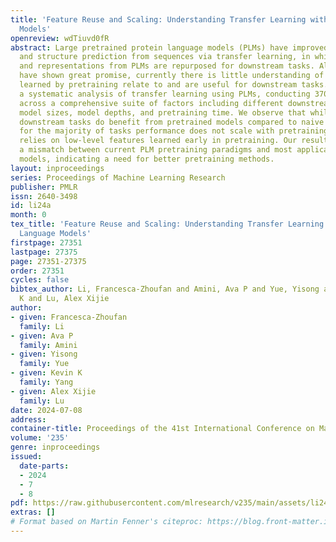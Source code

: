 ```yaml
---
title: 'Feature Reuse and Scaling: Understanding Transfer Learning with Protein Language
  Models'
openreview: wdTiuvd0fR
abstract: Large pretrained protein language models (PLMs) have improved protein property
  and structure prediction from sequences via transfer learning, in which weights
  and representations from PLMs are repurposed for downstream tasks. Although PLMs
  have shown great promise, currently there is little understanding of how the features
  learned by pretraining relate to and are useful for downstream tasks. We perform
  a systematic analysis of transfer learning using PLMs, conducting 370 experiments
  across a comprehensive suite of factors including different downstream tasks, architectures,
  model sizes, model depths, and pretraining time. We observe that while almost all
  downstream tasks do benefit from pretrained models compared to naive sequence representations,
  for the majority of tasks performance does not scale with pretraining, and instead
  relies on low-level features learned early in pretraining. Our results point to
  a mismatch between current PLM pretraining paradigms and most applications of these
  models, indicating a need for better pretraining methods.
layout: inproceedings
series: Proceedings of Machine Learning Research
publisher: PMLR
issn: 2640-3498
id: li24a
month: 0
tex_title: 'Feature Reuse and Scaling: Understanding Transfer Learning with Protein
  Language Models'
firstpage: 27351
lastpage: 27375
page: 27351-27375
order: 27351
cycles: false
bibtex_author: Li, Francesca-Zhoufan and Amini, Ava P and Yue, Yisong and Yang, Kevin
  K and Lu, Alex Xijie
author:
- given: Francesca-Zhoufan
  family: Li
- given: Ava P
  family: Amini
- given: Yisong
  family: Yue
- given: Kevin K
  family: Yang
- given: Alex Xijie
  family: Lu
date: 2024-07-08
address:
container-title: Proceedings of the 41st International Conference on Machine Learning
volume: '235'
genre: inproceedings
issued:
  date-parts:
  - 2024
  - 7
  - 8
pdf: https://raw.githubusercontent.com/mlresearch/v235/main/assets/li24a/li24a.pdf
extras: []
# Format based on Martin Fenner's citeproc: https://blog.front-matter.io/posts/citeproc-yaml-for-bibliographies/
---
```

